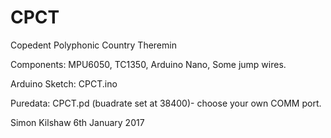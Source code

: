 # CPCT
Copedent Polyphonic Country Theremin

Components: MPU6050, TC1350, Arduino Nano, Some jump wires.

Arduino Sketch: CPCT.ino

Puredata: CPCT.pd (buadrate set at 38400)- choose your own COMM port.

Simon Kilshaw
6th January 2017

